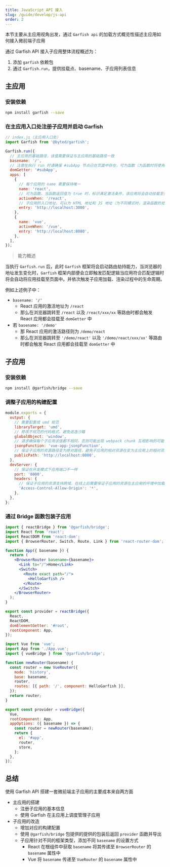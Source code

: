 ```yaml
---
title: JavaScript API 接入
slug: /guide/develop/js-api
order: 2
---
```


本节主要从主应用视角出发，通过 `Garfish api` 的加载方式概览性描述主应用如何接入微前端子应用

通过 Garfish API 接入子应用整体流程概述为：

1. 添加 `garfish` 依赖包
2. 通过 `Garfish.run`，提供挂载点、basename、子应用列表信息

## 主应用

### 安装依赖

```bash npm2yarn
npm install garfish --save
```

### 在主应用入口处注册子应用并启动 Garfish

```js
// index.js（主应用入口处）
import Garfish from '@byted/garfish';

Garfish.run({
  // 主应用的基础路径，该值需要保证与主应用的基础路径一致
  basename: '/',
  // 注意在执行 run 时请确保 #subApp 节点已在页面中存在，可为函数（为函数时将使用函数返回时作为挂载点）
  domGetter: '#subApp',
  apps: [
    {
      // 每个应用的 name 需要保持唯一
      name: 'react',
      // 可为函数，当函数返回值为 true 时，标识满足激活条件，该应用将会自动挂载至页面中，手动挂在时可不填写该参数
      activeWhen: '/react',
      // 子应用的入口地址，可以为 HTML 地址和 JS 地址（为不同模式时，渲染函数的处理有所不同）
      entry: 'http://localhost:3000',
    },
    {
      name: 'vue',
      activeWhen: '/vue',
      entry: 'http://localhost:8080',
    },
  ],
});
```

> 能力概述

当执行 `Garfish.run` 后，此时 `Garfish` 框架将会启动路由劫持能力，当浏览器的地址发生变化时，`Garfish` 框架内部便会立即触发匹配逻辑当应用符合匹配逻辑时将会自动将应用挂载至页面中。并依次触发子应用加载、渲染过程中的生命周期。

例如上述例子中：

- `basename: '/'`
  - React 应用的激活地址为 `/react`
  - 那么在浏览器跳转至 `/react` 以及 `/react/xxx/xx` 等路由时都会触发 React 应用都会挂载至 `domGetter` 中
- 若 `basename: '/demo'`
  - 那 React 应用的激活路径则为 `/demo/react`
  - 那么在浏览器跳转至 `'/demo/react'` 以及 `'/demo/react/xxx/xx'` 等路由时都会触发 React 应用都会挂载至 `domGetter` 中

## 子应用

### 安装依赖

```bash npm2yarn
npm install @garfish/bridge --save
```

### 调整子应用的构建配置

<Tabs>
  <TabItem value="Webpack" label="Webpack" default>

```js
module.exports = {
  output: {
    // 需要配置成 umd 规范
    libraryTarget: 'umd',
    // 修改不规范的代码格式，避免逃逸沙箱
    globalObject: 'window',
    // 请求确保每个子应用该值都不相同，否则可能出现 webpack chunk 互相影响的可能
    jsonpFunction: 'vue-app-jsonpFunction',
    // 保证子应用的资源路径变为绝对路径，避免子应用的相对资源在变为主应用上的相对资源，因为子应用和主应用在同一个文档流，相对路径是相对于主应用而言的
    publicPath: 'http://localhost:8000',
  },
  devServer: {
    // 保证在开发模式下应用端口不一样
    port: '8000',
    headers: {
      // 保证子应用的资源支持跨域，在线上后需要保证子应用的资源在主应用的环境中加载不会存在跨域问题（**也需要限制范围注意安全问题**）
      'Access-Control-Allow-Origin': '*',
    },
  },
};
```

  </TabItem>
</Tabs>

### 通过 Bridge 函数包装子应用

<Tabs groupId="framework">
  <TabItem value="React" label="React" default>

```jsx
import { reactBridge } from '@garfish/bridge';
import React from 'react';
import ReactDOM from 'react-dom';
import { BrowserRouter, Switch, Route, Link } from 'react-router-dom';

function App({ basename }) {
  return (
    <BrowserRouter basename={basename}>
      <Link to="/">Home</Link>
      <Switch>
        <Route exact path="/">
          <HelloGarfish />
        </Route>
      </Switch>
    </BrowserRouter>
  );
}

export const provider = reactBridge({
  React,
  ReactDOM,
  domElementGetter: '#root',
  rootComponent: App,
});
```

  </TabItem>
  <TabItem value="Vue" label="Vue">

```jsx
import Vue from 'vue';
import App from './App.vue';
import { vueBridge } from '@garfish/bridge';

function newRouter(basename) {
  const router = new VueRouter({
    mode: 'history',
    base: basename,
    router,
    routes: [{ path: '/', component: HelloGarfish }],
  });
  return router;
}

export const provider = vueBridge({
  Vue,
  rootComponent: App,
  appOptions: ({ basename }) => {
    const router = newRouter(basename);
    return {
      el: '#app',
      router,
      store,
    };
  },
});
```

  </TabItem>
</Tabs>

## 总结

使用 Garfish API 搭建一套微前端主子应用的主要成本来自两方面

- 主应用的搭建
  - 注册子应用的基本信息
  - 使用 Garfish 在主应用上调度管理子应用
- 子应用的改造
  - 增加对应的构建配置
  - 使用 `@garfish/bridge` 包提供的提供的包装后返回 `provider` 函数并导出
  - 子应用针对不同的框架类型，添加不同 `basename` 的设置方式
    - React 在根组件中获取 `basename` 将其传递至 `BrowserRouter` 的 `basename` 属性中
    - Vue 将 `basename` 传递至 `VueRouter` 的 `basename` 属性中
